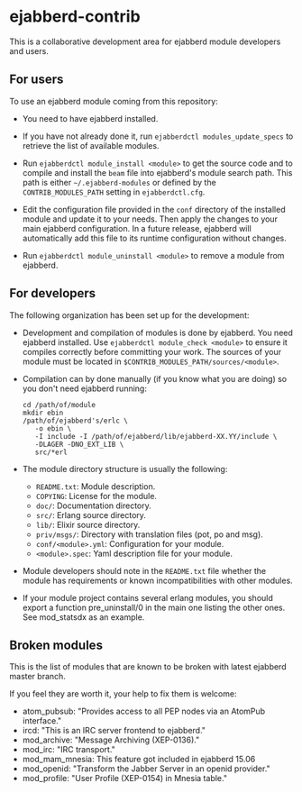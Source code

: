 ejabberd-contrib
================

This is a collaborative development area for ejabberd module developers
and users.


For users
---------

To use an ejabberd module coming from this repository:

- You need to have ejabberd installed.
 
- If you have not already done it, run `ejabberdctl modules_update_specs`
  to retrieve the list of available modules.

- Run `ejabberdctl module_install <module>` to get the source code and to
  compile and install the `beam` file into ejabberd's module search path.
  This path is either `~/.ejabberd-modules` or defined by the
  `CONTRIB_MODULES_PATH` setting in `ejabberdctl.cfg`.

- Edit the configuration file provided in the `conf` directory of the
  installed module and update it to your needs. Then apply the changes to
  your main ejabberd configuration. In a future release, ejabberd will
  automatically add this file to its runtime configuration without
  changes.

- Run `ejabberdctl module_uninstall <module>` to remove a module from
  ejabberd.


For developers
--------------

The following organization has been set up for the development:

- Development and compilation of modules is done by ejabberd. You need
  ejabberd installed. Use `ejabberdctl module_check <module>` to ensure it
  compiles correctly before committing your work. The sources of your
  module must be located in `$CONTRIB_MODULES_PATH/sources/<module>`.

- Compilation can by done manually (if you know what you are doing) so you
  don't need ejabberd running:
  ```
  cd /path/of/module
  mkdir ebin
  /path/of/ejabberd's/erlc \
     -o ebin \
     -I include -I /path/of/ejabberd/lib/ejabberd-XX.YY/include \
     -DLAGER -DNO_EXT_LIB \
     src/*erl
  ```

- The module directory structure is usually the following:
    * `README.txt`: Module description.
    * `COPYING`: License for the module.
    * `doc/`: Documentation directory.
    * `src/`: Erlang source directory.
    * `lib/`: Elixir source directory.
    * `priv/msgs/`: Directory with translation files (pot, po and msg).
    * `conf/<module>.yml`: Configuration for your module.
    * `<module>.spec`: Yaml description file for your module.

- Module developers should note in the `README.txt` file whether the
  module has requirements or known incompatibilities with other modules.

- If your module project contains several erlang modules, you should export a
  function pre_uninstall/0 in the main one listing the other ones.
  See mod_statsdx as an example.


Broken modules
--------------

This is the list of modules that are known to be broken with latest ejabberd master branch.

If you feel they are worth it, your help to fix them is welcome:

 - atom_pubsub: "Provides access to all PEP nodes via an AtomPub interface."
 - ircd: "This is an IRC server frontend to ejabberd."
 - mod_archive: "Message Archiving (XEP-0136)."
 - mod_irc: "IRC transport."
 - mod_mam_mnesia: This feature got included in ejabberd 15.06
 - mod_openid: "Transform the Jabber Server in an openid provider."
 - mod_profile: "User Profile (XEP-0154) in Mnesia table."
